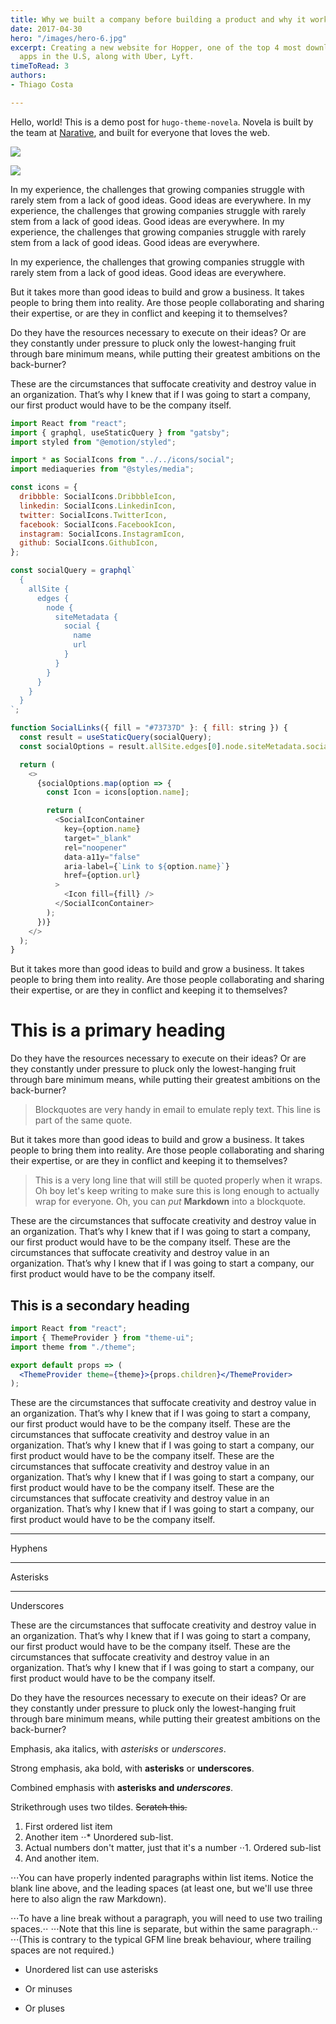 ```yaml
---
title: Why we built a company before building a product and why it worked
date: 2017-04-30
hero: "/images/hero-6.jpg"
excerpt: Creating a new website for Hopper, one of the top 4 most downloaded travel
  apps in the U.S, along with Uber, Lyft.
timeToRead: 3
authors:
- Thiago Costa

---
```

Hello, world! This is a demo post for `hugo-theme-novela`. Novela is built by the team at [Narative](https://narative.co), and built for everyone that loves the web.

![](/images/10451364.jpeg)

![](/images/favicon.svg)

In my experience, the challenges that growing companies struggle with rarely stem from a lack of good ideas. Good ideas are everywhere.
In my experience, the challenges that growing companies struggle with rarely stem from a lack of good ideas. Good ideas are everywhere.
In my experience, the challenges that growing companies struggle with rarely stem from a lack of good ideas. Good ideas are everywhere.

In my experience, the challenges that growing companies struggle with rarely stem from a lack of good ideas. Good ideas are everywhere.

But it takes more than good ideas to build and grow a business. It takes people to bring them into reality. Are those people collaborating and sharing their expertise, or are they in conflict and keeping it to themselves?

Do they have the resources necessary to execute on their ideas? Or are they constantly under pressure to pluck only the lowest-hanging fruit through bare minimum means, while putting their greatest ambitions on the back-burner?

These are the circumstances that suffocate creativity and destroy value in an organization. That’s why I knew that if I was going to start a company, our first product would have to be the company itself.

```js
import React from "react";
import { graphql, useStaticQuery } from "gatsby";
import styled from "@emotion/styled";

import * as SocialIcons from "../../icons/social";
import mediaqueries from "@styles/media";

const icons = {
  dribbble: SocialIcons.DribbbleIcon,
  linkedin: SocialIcons.LinkedinIcon,
  twitter: SocialIcons.TwitterIcon,
  facebook: SocialIcons.FacebookIcon,
  instagram: SocialIcons.InstagramIcon,
  github: SocialIcons.GithubIcon,
};

const socialQuery = graphql`
  {
    allSite {
      edges {
        node {
          siteMetadata {
            social {
              name
              url
            }
          }
        }
      }
    }
  }
`;

function SocialLinks({ fill = "#73737D" }: { fill: string }) {
  const result = useStaticQuery(socialQuery);
  const socialOptions = result.allSite.edges[0].node.siteMetadata.social;

  return (
    <>
      {socialOptions.map(option => {
        const Icon = icons[option.name];

        return (
          <SocialIconContainer
            key={option.name}
            target="_blank"
            rel="noopener"
            data-a11y="false"
            aria-label={`Link to ${option.name}`}
            href={option.url}
          >
            <Icon fill={fill} />
          </SocialIconContainer>
        );
      })}
    </>
  );
}
```

But it takes more than good ideas to build and grow a business. It takes people to bring them into reality. Are those people collaborating and sharing their expertise, or are they in conflict and keeping it to themselves?

# This is a primary heading

Do they have the resources necessary to execute on their ideas? Or are they constantly under pressure to pluck only the lowest-hanging fruit through bare minimum means, while putting their greatest ambitions on the back-burner?

> Blockquotes are very handy in email to emulate reply text.
> This line is part of the same quote.

But it takes more than good ideas to build and grow a business. It takes people to bring them into reality. Are those people collaborating and sharing their expertise, or are they in conflict and keeping it to themselves?

> This is a very long line that will still be quoted properly when it wraps. Oh boy let's keep writing to make sure this is long enough to actually wrap for everyone. Oh, you can _put_ **Markdown** into a blockquote.

These are the circumstances that suffocate creativity and destroy value in an organization. That’s why I knew that if I was going to start a company, our first product would have to be the company itself. These are the circumstances that suffocate creativity and destroy value in an organization. That’s why I knew that if I was going to start a company, our first product would have to be the company itself.

## This is a secondary heading

```jsx
import React from "react";
import { ThemeProvider } from "theme-ui";
import theme from "./theme";

export default props => (
  <ThemeProvider theme={theme}>{props.children}</ThemeProvider>
);
```

These are the circumstances that suffocate creativity and destroy value in an organization. That’s why I knew that if I was going to start a company, our first product would have to be the company itself. These are the circumstances that suffocate creativity and destroy value in an organization. That’s why I knew that if I was going to start a company, our first product would have to be the company itself. These are the circumstances that suffocate creativity and destroy value in an organization. That’s why I knew that if I was going to start a company, our first product would have to be the company itself. These are the circumstances that suffocate creativity and destroy value in an organization. That’s why I knew that if I was going to start a company, our first product would have to be the company itself.

***

Hyphens

***

Asterisks

***

Underscores

These are the circumstances that suffocate creativity and destroy value in an organization. That’s why I knew that if I was going to start a company, our first product would have to be the company itself. These are the circumstances that suffocate creativity and destroy value in an organization. That’s why I knew that if I was going to start a company, our first product would have to be the company itself.

Do they have the resources necessary to execute on their ideas? Or are they constantly under pressure to pluck only the lowest-hanging fruit through bare minimum means, while putting their greatest ambitions on the back-burner?

Emphasis, aka italics, with _asterisks_ or _underscores_.

Strong emphasis, aka bold, with **asterisks** or **underscores**.

Combined emphasis with **asterisks and _underscores_**.

Strikethrough uses two tildes. ~~Scratch this.~~

1. First ordered list item
2. Another item
   ⋅⋅* Unordered sub-list.
3. Actual numbers don't matter, just that it's a number
   ⋅⋅1. Ordered sub-list
4. And another item.

⋅⋅⋅You can have properly indented paragraphs within list items. Notice the blank line above, and the leading spaces (at least one, but we'll use three here to also align the raw Markdown).

⋅⋅⋅To have a line break without a paragraph, you will need to use two trailing spaces.⋅⋅
⋅⋅⋅Note that this line is separate, but within the same paragraph.⋅⋅
⋅⋅⋅(This is contrary to the typical GFM line break behaviour, where trailing spaces are not required.)

* Unordered list can use asterisks


* Or minuses


* Or pluses